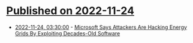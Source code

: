 # [Published on 2022-11-24](index.md)

* [2022-11-24, 03:30:00](https://it.slashdot.org/story/22/11/23/2355255/microsoft-says-attackers-are-hacking-energy-grids-by-exploiting-decades-old-software?utm_source=rss1.0mainlinkanon&utm_medium=feed) - [Microsoft Says Attackers Are Hacking Energy Grids By Exploiting Decades-Old Software](https://it.slashdot.org/story/22/11/23/2355255/microsoft-says-attackers-are-hacking-energy-grids-by-exploiting-decades-old-software?utm_source=rss1.0mainlinkanon&utm_medium=feed)
